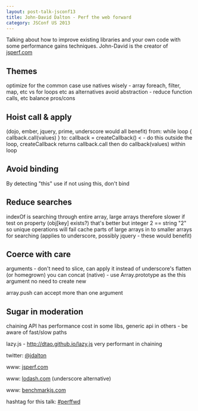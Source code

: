 ```yaml
---
layout: post-talk-jsconf13
title: John-David Dalton - Perf the web forward
category: JSConf US 2013
---
```


Talking about how to improve existing libraries and your own code with some performance gains techniques. John-David is the creator of [jsperf.com](http://jsperf.com)

Themes
---
optimize for the common case
use natives wisely - array foreach, filter, map, etc vs for loops etc as
alternatives
avoid abstraction - reduce function calls, etc
balance pros/cons

Hoist call & apply
---
(dojo, ember, jquery, prime, underscore would all benefit)
from: while loop { callback.call(values) }
to: callback = createCallback() < - do this outside the loop, createCallback
returns callback.call
then do callback(values) within loop

Avoid binding
---
By detecting "this" use
if not using this, don't bind

Reduce searches
---
indexOf is searching through entire array, large arrays therefore slower
if test on property (obj[key] exists?) that's better but integer 2 == string
"2" so unique operations will fail
cache parts of large arrays in to smaller arrays for searching
(applies to underscore, possibly jquery - these would benefit)

Coerce with care
---
arguments - don't need to slice, can apply it
instead of underscore's flatten (or homegrown) you can concat (native) - use
Array.prototype as the this argument no need to create new

array.push can accept more than one argument

Sugar in moderation
---
chaining API has performance cost in some libs, generic api in others - be
aware of fast/slow paths

lazy.js - <http://dtao.github.io/lazy.js>
very performant in chaining

twitter: [@jdalton](http://twitter.com/jdalton)

www: [jsperf.com](http://jsperf.com)

www: [lodash.com](http://lodash.com) (underscore alternative)

www: [benchmarkjs.com](http://benchmarkjs.com)

hashtag for this talk: [#perffwd](https://twitter.com/search?q=%23perffwd)
